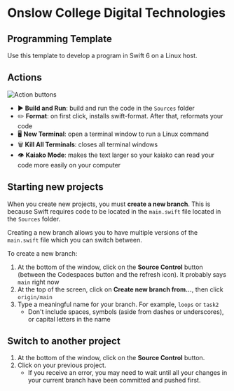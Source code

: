 # Onslow College Digital Technologies

## Programming Template

Use this template to develop a program in Swift 6 on a Linux host.

## Actions

![Action buttons](.devcontainer/actions.jpg)

- ▶️ **Build and Run**: build and run the code in the `Sources` folder
- ✏️ **Format**: on first click, installs swift-format. After that, reformats your code
- 🖥️ **New Terminal**: open a terminal window to run a Linux command
- 🗑️ **Kill All Terminals**: closes all terminal windows
- 👁️ **Kaiako Mode**: makes the text larger so your kaiako can read your code more easily on your computer

## Starting new projects

When you create new projects, you must **create a new branch**. This is because Swift requires code to be located in the `main.swift` file located in the `Sources` folder.

Creating a new branch allows you to have multiple versions of the `main.swift` file which you can switch between.

To create a new branch:

1. At the bottom of the window, click on the **Source Control** button (between the Codespaces button and the refresh icon). It probably says `main` right now
2. At the top of the screen, click on **Create new branch from…**, then click `origin/main`
3. Type a meaningful name for your branch. For example, `loops` or `task2`
   - Don't include spaces, symbols (aside from dashes or underscores), or capital letters in the name

## Switch to another project

1. At the bottom of the window, click on the **Source Control** button.
2. Click on your previous project.
   - If you receive an error, you may need to wait until all your changes in your current branch have been committed and pushed first.
